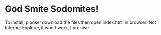 # God Smite Sodomites!
To install, plonker download the files then open index.html in browser. Not Internet Explorer, it won't work, I promise.
